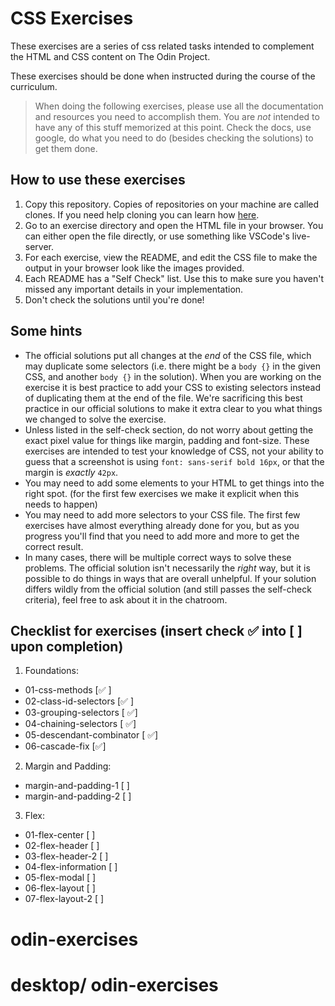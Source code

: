 # CSS Exercises

These exercises are a series of css related tasks intended to complement the HTML and CSS content on The Odin Project.

These exercises should be done when instructed during the course of the curriculum.

> When doing the following exercises, please use all the documentation and resources you need to accomplish them. You are _not_ intended to have any of this stuff memorized at this point. Check the docs, use google, do what you need to do (besides checking the solutions) to get them done.

## How to use these exercises

1. Copy this repository. Copies of repositories on your machine are called clones. If you need help cloning you can learn how [here](https://docs.github.com/en/github/creating-cloning-and-archiving-repositories/cloning-a-repository-from-github/cloning-a-repository).
2. Go to an exercise directory and open the HTML file in your browser. You can either open the file directly, or use something like VSCode's live-server.
3. For each exercise, view the README, and edit the CSS file to make the output in your browser look like the images provided.
4. Each README has a "Self Check" list. Use this to make sure you haven't missed any important details in your implementation.
5. Don't check the solutions until you're done!

## Some hints
- The official solutions put all changes at the _end_ of the CSS file, which may duplicate some selectors (i.e. there might be a `body {}` in the given CSS, and another `body {}` in the solution). When you are working on the exercise it is best practice to add your CSS to existing selectors instead of duplicating them at the end of the file. We're sacrificing this best practice in our official solutions to make it extra clear to you what things we changed to solve the exercise.
- Unless listed in the self-check section, do not worry about getting the exact pixel value for things like margin, padding and font-size. These exercises are intended to test your knowledge of CSS, not your ability to guess that a screenshot is using `font: sans-serif bold 16px`, or that the margin is _exactly_ `42px`.
- You may need to add some elements to your HTML to get things into the right spot. (for the first few exercises we make it explicit when this needs to happen)
- You may need to add more selectors to your CSS file. The first few exercises have almost everything already done for you, but as you progress you'll find that you need to add more and more to get the correct result.
- In many cases, there will be multiple correct ways to solve these problems. The official solution isn't necessarily the _right_ way, but it is possible to do things in ways that are overall unhelpful. If your solution differs wildly from the official solution (and still passes the self-check criteria), feel free to ask about it in the chatroom.

## Checklist for exercises (insert check ✅ into [ ] upon completion)

1. Foundations:
  - 01-css-methods [✅ ]
  - 02-class-id-selectors [✅ ]
  - 03-grouping-selectors [ ✅]
  - 04-chaining-selectors [ ✅]
  - 05-descendant-combinator [ ✅]
  - 06-cascade-fix [✅]

2. Margin and Padding:
  - margin-and-padding-1 [ ]
  - margin-and-padding-2 [ ]
 
3. Flex:
  - 01-flex-center [ ]
  - 02-flex-header [ ]
  - 03-flex-header-2 [ ]
  - 04-flex-information [ ]
  - 05-flex-modal [ ]
  - 06-flex-layout [ ]
  - 07-flex-layout-2 [ ]
# odin-exercises
# desktop/ odin-exercises
